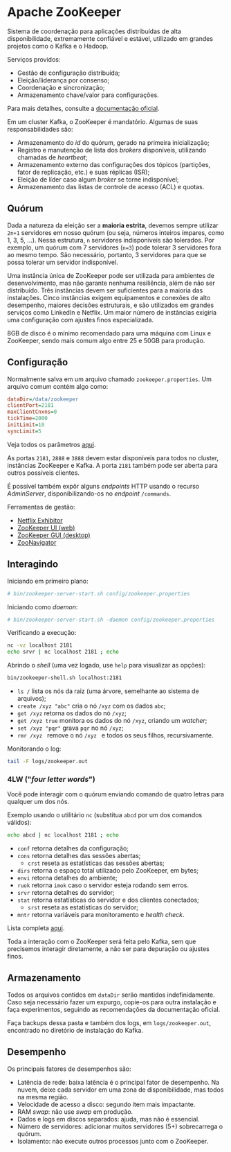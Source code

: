 # Apache ZooKeeper

Sistema de coordenação para aplicações distribuídas de alta disponibilidade, extremamente confiável e estável, utilizado em grandes projetos como o Kafka e o Hadoop.

Serviços providos:
- Gestão de configuração distribuída;
- Eleição/liderança por consenso;
- Coordenação e sincronização;
- Armazenamento chave/valor para configurações.

Para mais detalhes, consulte a [documentação oficial](https://zookeeper.apache.org/doc/current/zookeeperOver.html).

Em um cluster Kafka, o ZooKeeper é mandatório. Algumas de suas responsabilidades são:
- Armazenamento do _id_ do quórum, gerado na primeira inicialização;
- Registro e manutenção de lista dos _brokers_ disponíveis, utilizando chamadas de _heartbeat_;
- Armazenamento externo das configurações dos tópicos (partições, fator de replicação, etc.) e suas réplicas (ISR);
- Eleição de líder caso algum _broker_ se torne indisponível;
- Armazenamento das listas de controle de acesso (ACL) e quotas.

## Quórum

Dada a natureza da eleição ser a **maioria estrita**, devemos sempre utilizar `2n+1` servidores em nosso quórum (ou seja, números inteiros ímpares, como 1, 3, 5, ...). Nessa estrutura, `n` servidores indisponíveis são tolerados. Por exemplo, um quórum com 7 servidores (`n=3`) pode tolerar 3 servidores fora ao mesmo tempo. São necessário, portanto, 3 servidores para que se possa tolerar um servidor indisponível.

Uma instância única de ZooKeeper pode ser utilizada para ambientes de desenvolvimento, mas não garante nenhuma resiliência, além de não ser distribuído. Três instâncias devem ser suficientes para a maioria das instalações. Cinco instâncias exigem equipamentos e conexões de alto desempenho, maiores decisões estruturais, e são utilizados em grandes serviços como LinkedIn e Netflix. Um maior número de instâncias exigiria uma configuração com ajustes finos especializada.

8GB de disco é o mínimo recomendado para uma máquina com Linux e ZooKeeper, sendo mais comum algo entre 25 e 50GB para produção.

## Configuração

Normalmente salva em um arquivo chamado `zookeeper.properties`. Um arquivo comum contém algo como:

```ini
dataDir=/data/zookeeper
clientPort=2181
maxClientCnxns=0
tickTime=2000
initLimit=10
syncLimit=5
```

Veja todos os parâmetros [aqui](https://zookeeper.apache.org/doc/current/zookeeperAdmin.html#sc_configuration).

As portas `2181`, `2888` e `3888` devem estar disponíveis para todos no cluster, instâncias ZooKeeper e Kafka. A porta `2181` também pode ser aberta para outros possíveis clientes.

É possível também expôr alguns _endpoints_ HTTP usando o recurso _AdminServer_, disponibilizando-os no _endpoint_ `/commands`.

Ferramentas de gestão:
- [Netflix Exhibitor](https://github.com/soabase/exhibitor)
- [ZooKeeper UI (web)](https://github.com/DeemOpen/zkui)
- [ZooKeeper GUI (desktop)](https://github.com/echoma/zkui)
- [ZooNavigator](https://github.com/elkozmon/zoonavigator)

## Interagindo

Iniciando em primeiro plano:
```bash
# bin/zookeeper-server-start.sh config/zookeeper.properties
```

Iniciando como _daemon_:
```bash
# bin/zookeeper-server-start.sh -daemon config/zookeeper.properties
```

Verificando a execução:
```bash
nc -vz localhost 2181
echo srvr | nc localhost 2181 ; echo
```

Abrindo o _shell_ (uma vez logado, use `help` para visualizar as opções):
```bash
bin/zookeeper-shell.sh localhost:2181
```

- `ls /` lista os nós da raiz (uma árvore, semelhante ao sistema de arquivos);
- `create /xyz "abc"` cria o nó `/xyz` com os dados `abc`;
- `get /xyz` retorna os dados do nó `/xyz`;
- `get /xyz true` monitora os dados do nó `/xyz`, criando um _watcher_;
- `set /xyz "pqr"` grava `pqr` no nó `/xyz`;
- `rmr /xyz ` remove o nó `/xyz ` e todos os seus filhos, recursivamente. 

Monitorando o log:
```bash
tail -F logs/zookeeper.out
```

### 4LW ("_four letter words_")

Você pode interagir com o quórum enviando comando de quatro letras para qualquer um dos nós.

Exemplo usando o utilitário `nc` (substitua `abcd` por um dos comandos válidos):
```bash
echo abcd | nc localhost 2181 ; echo
```

- `conf` retorna detalhes da configuração;
- `cons` retorna detalhes das sessões abertas;
  - `crst` reseta as estatísticas das sessões abertas;
- `dirs`  retorna o espaço total utilizado pelo ZooKeeper, em bytes;
- `envi`  retorna detalhes do ambiente;
- `ruok` retorna `imok` caso o servidor esteja rodando sem erros.
- `srvr` retorna detalhes do servidor;
- `stat` retorna estatísticas do servidor e dos clientes conectados;
  - `srst` reseta as estatísticas do servidor;
- `mntr` retorna variáveis para monitoramento e _health check_.

Lista completa [aqui](https://zookeeper.apache.org/doc/current/zookeeperAdmin.html#sc_zkCommands).

Toda a interação com o ZooKeeper será feita pelo Kafka, sem que precisemos interagir diretamente, a não ser para depuração ou ajustes finos.

## Armazenamento

Todos os arquivos contidos em `dataDir` serão mantidos indefinidamente. Caso seja necessário fazer um expurgo, copie-os para outra instalação e faça experimentos, seguindo as recomendações da documentação oficial.

Faça backups dessa pasta e também dos logs, em `logs/zookeeper.out`, encontrado no diretório de instalação do Kafka.

## Desempenho

Os principais fatores de desempenhos são:

- Latência de rede: baixa latência é o principal fator de desempenho. Na nuvem, deixe cada servidor em uma zona de disponibilidade, mas todos na mesma região.
- Velocidade de acesso a disco: segundo item mais impactante.
- RAM _swap_: não use _swap_ em produção.
- Dados e logs em discos separados: ajuda, mas não é essencial.
- Número de servidores: adicionar muitos servidores (5+) sobrecarrega o quórum.
- Isolamento: não execute outros processos junto com o ZooKeeper.

